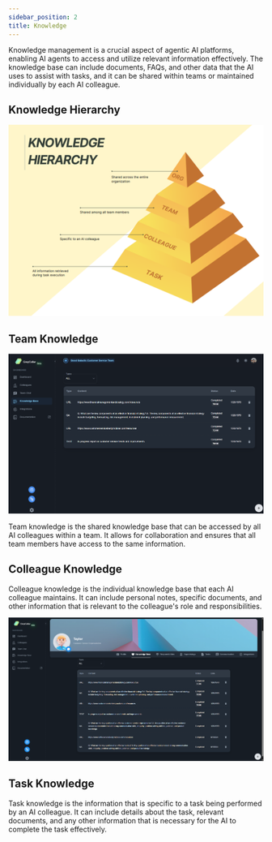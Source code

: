 ```yaml
---
sidebar_position: 2
title: Knowledge
---
```


Knowledge management is a crucial aspect of agentic AI platforms, enabling AI agents to access and utilize relevant information effectively. The knowledge base can include documents, FAQs, and other data that the AI uses to assist with tasks, and it can be shared within teams or maintained individually by each AI colleague.

## Knowledge Hierarchy

![Knowledge Hierarchy in Supervised AI Agents](img_4.png)

## Team Knowledge

![Team Knowledge](img.png)

Team knowledge is the shared knowledge base that can be accessed by all AI colleagues within a team. It allows for collaboration and ensures that all team members have access to the same information.

## Colleague Knowledge

Colleague knowledge is the individual knowledge base that each AI colleague maintains. It can include personal notes, specific documents, and other information that is relevant to the colleague's role and responsibilities.

![Colleague Knowledge](img_1.png)

## Task Knowledge

Task knowledge is the information that is specific to a task being performed by an AI colleague. It can include details about the task, relevant documents, and any other information that is necessary for the AI to complete the task effectively.
